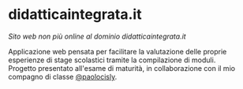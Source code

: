 # didatticaintegrata.it
_Sito web non più online al dominio didatticaintegrata.it_  
  
Applicazione web pensata per facilitare la valutazione delle proprie esperienze di stage scolastici tramite la compilazione di moduli.  
Progetto presentato all'esame di maturità, in collaborazione con il mio compagno di classe [@paolocisly](https://github.com/paolocisly).
